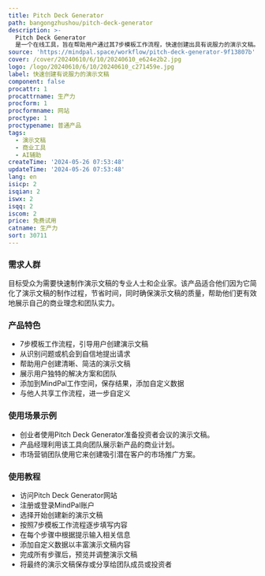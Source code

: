 ```yaml
---
title: Pitch Deck Generator
path: bangongzhushou/pitch-deck-generator
description: >-
  Pitch Deck Generator
  是一个在线工具，旨在帮助用户通过其7步模板工作流程，快速创建出具有说服力的演示文稿。它从识别问题或机会到自信地提出请求，通过引导性的提示帮助用户创建清晰、简洁的演示，展示其独特的解决方案和团队。
source: 'https://mindpal.space/workflow/pitch-deck-generator-9f13807b'
cover: /cover/20240610/6/10/20240610_e624e2b2.jpg
logo: /logo/20240610/6/10/20240610_c271459e.jpg
label: 快速创建有说服力的演示文稿
component: false
procattr: 1
procattrname: 生产力
procform: 1
procformname: 网站
proctype: 1
proctypename: 普通产品
tags:
  - 演示文稿
  - 商业工具
  - AI辅助
createTime: '2024-05-26 07:53:48'
updateTime: '2024-05-26 07:53:48'
lang: en
isicp: 2
isqian: 2
iswx: 2
isqq: 2
iscom: 2
price: 免费试用
catname: 生产力
sort: 30711
---
```




### 需求人群
目标受众为需要快速制作演示文稿的专业人士和企业家。该产品适合他们因为它简化了演示文稿的制作过程，节省时间，同时确保演示文稿的质量，帮助他们更有效地展示自己的商业理念和团队实力。

### 产品特色
* 7步模板工作流程，引导用户创建演示文稿
* 从识别问题或机会到自信地提出请求
* 帮助用户创建清晰、简洁的演示文稿
* 展示用户独特的解决方案和团队
* 添加到MindPal工作空间，保存结果，添加自定义数据
* 与他人共享工作流程，进一步自定义

### 使用场景示例
* 创业者使用Pitch Deck Generator准备投资者会议的演示文稿。
* 产品经理利用该工具向团队展示新产品的商业计划。
* 市场营销团队使用它来创建吸引潜在客户的市场推广方案。

### 使用教程
* 访问Pitch Deck Generator网站
* 注册或登录MindPal账户
* 选择开始创建新的演示文稿
* 按照7步模板工作流程逐步填写内容
* 在每个步骤中根据提示输入相关信息
* 添加自定义数据以丰富演示文稿内容
* 完成所有步骤后，预览并调整演示文稿
* 将最终的演示文稿保存或分享给团队成员或投资者

  
